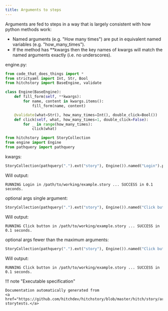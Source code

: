 ```yaml
---
title: Arguments to steps
---
```




Arguments are fed to steps in a way that is
largely consistent with how python methods work:

- Named arguments (e.g. "How many times") are put in equivalent named variables (e.g. "how_many_times").
- If the method has **kwargs then the key names of kwargs will match the named arguments exactly (i.e. no underscores).













engine.py:

```python
from code_that_does_things import *
from strictyaml import Int, Str, Bool
from hitchstory import BaseEngine, validate

class Engine(BaseEngine):
    def fill_form(self, **kwargs):
        for name, content in kwargs.items():
            fill_form(name, content)

    @validate(what=Str(), how_many_times=Int(), double_click=Bool())
    def click(self, what, how_many_times=1, double_click=False):
        for _ in range(how_many_times):
            click(what)

```



```python
from hitchstory import StoryCollection
from engine import Engine
from pathquery import pathquery

```




kwargs:




```python
StoryCollection(pathquery(".").ext("story"), Engine()).named("Login").play()

```

Will output:
```
RUNNING Login in /path/to/working/example.story ... SUCCESS in 0.1 seconds.
```








optional args single argument:




```python
StoryCollection(pathquery(".").ext("story"), Engine()).named("Click button").play()

```

Will output:
```
RUNNING Click button in /path/to/working/example.story ... SUCCESS in 0.1 seconds.
```






optional args fewer than the maximum arguments:




```python
StoryCollection(pathquery(".").ext("story"), Engine()).named("Click button").play()

```

Will output:
```
RUNNING Click button in /path/to/working/example.story ... SUCCESS in 0.1 seconds.
```











!!! note "Executable specification"

    Documentation automatically generated from 
    <a href="https://github.com/hitchdev/hitchstory/blob/master/hitch/story/arguments.story">arguments.story
    storytests.</a>

